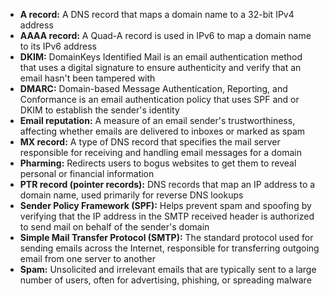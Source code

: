 - **A record:** A DNS record that maps a domain name to a 32-bit IPv4 address
- **AAAA record:** A Quad-A record is used in IPv6 to map a domain name to its IPv6 address
- **DKIM:** DomainKeys Identified Mail is an email authentication method that uses a digital signature to ensure authenticity and verify that an email hasn't been tampered with
- **DMARC:** Domain-based Message Authentication, Reporting, and Conformance is an email authentication policy that uses SPF and or DKIM to establish the sender's identity
- **Email reputation:** A measure of an email sender's trustworthiness, affecting whether emails are delivered to inboxes or marked as spam
- **MX record:** A type of DNS record that specifies the mail server responsible for receiving and handling email messages for a domain
- **Pharming:** Redirects users to bogus websites to get them to reveal personal or financial information
- **PTR record (pointer records):** DNS records that map an IP address to a domain name, used primarily for reverse DNS lookups
- **Sender Policy Framework (SPF):** Helps prevent spam and spoofing by verifying that the IP address in the SMTP received header is authorized to send mail on behalf of the sender's domain
- **Simple Mail Transfer Protocol (SMTP):** The standard protocol used for sending emails across the Internet, responsible for transferring outgoing email from one server to another
- **Spam:** Unsolicited and irrelevant emails that are typically sent to a large number of users, often for advertising, phishing, or spreading malware
